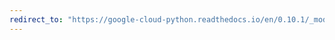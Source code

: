 ```yaml
---
redirect_to: "https://google-cloud-python.readthedocs.io/en/0.10.1/_modules/gcloud/connection.html"
---
```

